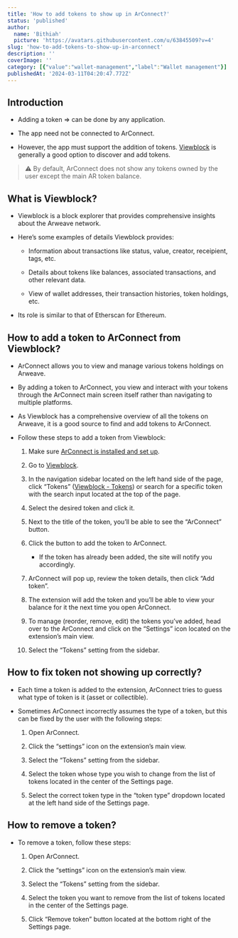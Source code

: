 ```yaml
---
title: 'How to add tokens to show up in ArConnect?'
status: 'published'
author:
  name: 'Bithiah'
  picture: 'https://avatars.githubusercontent.com/u/63845509?v=4'
slug: 'how-to-add-tokens-to-show-up-in-arconnect'
description: ''
coverImage: ''
category: [{"value":"wallet-management","label":"Wallet management"}]
publishedAt: '2024-03-11T04:20:47.772Z'
---
```


## Introduction

- Adding a token ⇒ can be done by any application.

- The app need not be connected to ArConnect.

- However, the app must support the addition of tokens. [Viewblock](https://viewblock.io/arweave) is generally a good option to discover and add tokens.

> ⚠️ By default, ArConnect does not show any tokens owned by the user except the main AR token balance.

## **What is Viewblock?**

- Viewblock is a block explorer that provides comprehensive insights about the Arweave network.

- Here’s some examples of details Viewblock provides:

    - Information about transactions like status, value, creator, receipient, tags, etc.

    - Details about tokens like balances, associated transactions, and other relevant data.

    - View of wallet addresses, their transaction histories, token holdings, etc.

    <!-- -->

- Its role is similar to that of Etherscan for Ethereum.

## **How to add a token to ArConnect from Viewblock?**

- ArConnect allows you to view and manage various tokens holdings on Arweave.

- By adding a token to ArConnect, you view and interact with your tokens through the ArConnect main screen itself rather than navigating to multiple platforms.

- As Viewblock has a comprehensive overview of all the tokens on Arweave, it is a good source to find and add tokens to ArConnect.

- Follow these steps to add a token from Viewblock:

    1. Make sure [ArConnect is installed and set up](https://www.notion.so/How-to-install-and-setup-ArConnect-bd56c8cf4d3949c8b8343534a5636547?pvs=21).

    2. Go to [Viewblock](https://viewblock.io/arweave).

    3. In the navigation sidebar located on the left hand side of the page, click “Tokens” ([Viewblock - Tokens](https://viewblock.io/arweave/tokens)) or search for a specific token with the search input located at the top of the page.

    4. Select the desired token and click it.

    5. Next to the title of the token, you’ll be able to see the “ArConnect” button.

    6. Click the button to add the token to ArConnect.

        - If the token has already been added, the site will notify you accordingly.

        <!-- -->

    7. ArConnect will pop up, review the token details, then click “Add token”.

    8. The extension will add the token and you’ll be able to view your balance for it the next time you open ArConnect.

    9. To manage (reorder, remove, edit) the tokens you’ve added, head over to the ArConnect and click on the “Settings” icon located on the extension’s main view.

    10. Select the “Tokens” setting from the sidebar.

    <!-- -->

## How to fix token not showing up correctly?

- Each time a token is added to the extension, ArConnect tries to guess what type of token is it (asset or collectible).

- Sometimes ArConnect incorrectly assumes the type of a token, but this can be fixed by the user with the following steps:

    1. Open ArConnect.

    2. Click the “settings” icon on the extension’s main view.

    3. Select the “Tokens” setting from the sidebar.

    4. Select the token whose type you wish to change from the list of tokens located in the center of the Settings page.

    5. Select the correct token type in the “token type” dropdown located at the left hand side of the Settings page.

    <!-- -->

## How to remove a token?

- To remove a token, follow these steps:

    1. Open ArConnect.

    2. Click the “settings” icon on the extension’s main view.

    3. Select the “Tokens” setting from the sidebar.

    4. Select the token you want to remove from the list of tokens located in the center of the Settings page.

    5. Click “Remove token” button located at the bottom right of the Settings page.

    <!-- -->

